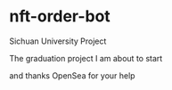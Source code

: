 # nft-order-bot
Sichuan University Project

The graduation project I am about to start

and thanks OpenSea for your help
